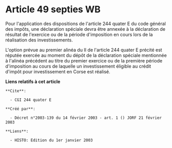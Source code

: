 # Article 49 septies WB

Pour l'application des dispositions de l'article 244 quater E du code général des impôts, une déclaration spéciale devra être
annexée à la déclaration de résultat de l'exercice ou de la période d'imposition en cours lors de la réalisation des
investissements.

L'option prévue au premier alinéa du II de l'article 244 quater E précité est réputée exercée au moment du dépôt de la
déclaration spéciale mentionnée à l'alinéa précédent au titre du premier exercice ou de la première période d'imposition au
cours de laquelle un investissement éligible au crédit d'impôt pour investissement en Corse est réalisé.

**Liens relatifs à cet article**

	**Cite**:

	  - CGI 244 quater E

	**Créé par**:

	  - Décret n°2003-139 du 14 février 2003 - art. 1 () JORF 21 février 2003

	**Liens**:

	  - HISTO: Edition du 1er janvier 2003
